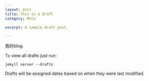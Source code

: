 ```yaml
---
layout: post
title: This is a Draft
category: Meta

excerpt: A sample draft post.

---
```


我的blog.

To view all drafts just run:

    jekyll server --drafts

Drafts will be assigned dates based on when they were last modified.
